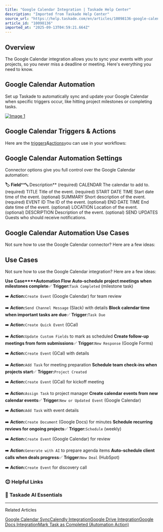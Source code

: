 ```yaml
---
title: "Google Calendar Integration | Taskade Help Center"
description: "Imported from Taskade Help Center"
source_url: "https://help.taskade.com/en/articles/10098136-google-calendar-integration"
article_id: "10098136"
imported_at: "2025-09-13T04:59:21.664Z"
---
```


**Overview**
------------

The Google Calendar integration allows you to sync your events with your projects, so you never miss a deadline or meeting. Here's everything you need to know.

**Google Calendar Automation**
------------------------------

Set up Taskade to automatically sync and update your Google Calendar when specific triggers occur, like hitting project milestones or completing tasks.

[![Image 1](../../.gitbook/assets/imported/google-calendar-integration-1.jpg)](https://downloads.intercomcdn.com/i/o/plyqw4hf/1243204705/3c4757343481f858891e0c5b321a/google-calendar-integration.jpg?expires=1757741400&signature=487e77d7f2b86c9354eb96e28931e38e0c2c52222ec2fadf45c79093434e4c3e&req=dSIjFct%2BmYZfXPMW1HO4zZCUL%2FJojZNJ36kKzTRlYFETZ9j6rBuyeeWoT7%2Fj%0ATIESuQZFmdQ2Fnvfjtc%3D%0A)

**Google Calendar Triggers & Actions**
--------------------------------------

Here are the [triggers](https://intercom.help/taskade/en/articles/8958469)&[actions](https://intercom.help/taskade/en/articles/8958467)you can use in your workflows:

**Google Calendar Automation Settings**
---------------------------------------

Connector options give you full control over the Google Calendar automation:

**🏷️ Field****🔤 Description**
(required) CALENDAR The calendar to add to.
(required) TITLE Title of the event.
(required) START DATE TIME Start date time of the event.
(optional) SUMMARY Short description of the event.
(required) EVENT ID The ID of the event.
(optional) END DATE TIME End date time of the event.
(optional) LOCATION Location of the event.
(optional) DESCRIPTION Description of the event.
(optional) SEND UPDATES Guests who should receive notifications.

**Google Calendar Automation Use Cases**
----------------------------------------

Not sure how to use the Google Calendar connector? Here are a few ideas:

Use Cases
---------

Not sure how to use the Google Calendar integration? Here are a few ideas:

**Use Case****Automation Flow**
**Auto-schedule project meetings when milestones complete**✅ **Trigger:**`Task Completed` (milestone task)

➡️ **Action:**`Create Event` (Google Calendar) for team review

➡️ **Action:**`Send Channel Message` (Slack) with details
**Block calendar time when important tasks are due**✅ **Trigger:**`Task Due`

➡️ **Action:**`Create Quick Event` (GCal)

➡️ **Action:**`Update Custom Fields` to mark as scheduled
**Create follow-up meetings from form submissions**✅ **Trigger:**`New Response` (Google Forms)

➡️ **Action:**`Create Event` (GCal) with details

➡️ **Action:**`Add Task` for meeting preparation
**Schedule team check-ins when projects start**✅ **Trigger:**`Project Created`

➡️ **Action:**`Create Event` (GCal) for kickoff meeting

➡️ **Action:**`Assign Task` to project manager
**Create calendar events from new calendar events**✅ **Trigger:**`New or Updated Event` (Google Calendar)

➡️ **Action:**`Add Task` with event details

➡️ **Action:**`Create Document` (Google Docs) for minutes
**Schedule recurring reviews for ongoing projects**✅ **Trigger:**`Schedule` (weekly)

➡️ **Action:**`Create Event` (Google Calendar) for review

➡️ **Action:**`Generate with AI` to prepare agenda items
**Auto-schedule client calls when deals progress**✅ **Trigger:**`New Deal` (HubSpot)

➡️ **Action:**`Create Event` for discovery call
### **😊 Helpful Links**
### 🤖 **Taskade AI Essentials**

* * *

Related Articles

[Google Calendar Sync](https://help.taskade.com/en/articles/8958536-google-calendar-sync)[Calendly Integration](https://help.taskade.com/en/articles/9070636-calendly-integration)[Google Drive Integration](https://help.taskade.com/en/articles/10097954-google-drive-integration)[Google Docs Integration](https://help.taskade.com/en/articles/10101659-google-docs-integration)[Mark Task as Completed (Automation Action)](https://help.taskade.com/en/articles/11410590-mark-task-as-completed-automation-action)